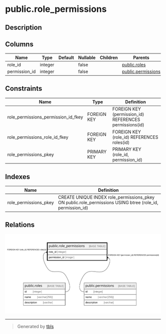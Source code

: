 # public.role_permissions

## Description

## Columns

| Name | Type | Default | Nullable | Children | Parents | Comment |
| ---- | ---- | ------- | -------- | -------- | ------- | ------- |
| role_id | integer |  | false |  | [public.roles](public.roles.md) |  |
| permission_id | integer |  | false |  | [public.permissions](public.permissions.md) |  |

## Constraints

| Name | Type | Definition |
| ---- | ---- | ---------- |
| role_permissions_permission_id_fkey | FOREIGN KEY | FOREIGN KEY (permission_id) REFERENCES permissions(id) |
| role_permissions_role_id_fkey | FOREIGN KEY | FOREIGN KEY (role_id) REFERENCES roles(id) |
| role_permissions_pkey | PRIMARY KEY | PRIMARY KEY (role_id, permission_id) |

## Indexes

| Name | Definition |
| ---- | ---------- |
| role_permissions_pkey | CREATE UNIQUE INDEX role_permissions_pkey ON public.role_permissions USING btree (role_id, permission_id) |

## Relations

![er](public.role_permissions.svg)

---

> Generated by [tbls](https://github.com/k1LoW/tbls)
